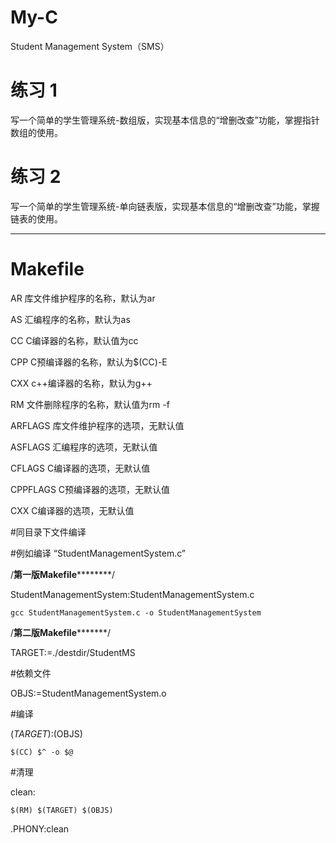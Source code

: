 # My-C
Student Management System（SMS）

# 练习 1
写一个简单的学生管理系统-数组版，实现基本信息的“增删改查”功能，掌握指针数组的使用。

# 练习 2
写一个简单的学生管理系统-单向链表版，实现基本信息的“增删改查”功能，掌握链表的使用。

------------------------------------------------------------------------------------------------
# Makefile
AR		库文件维护程序的名称，默认为ar

AS		汇编程序的名称，默认为as

CC		C编译器的名称，默认值为cc

CPP		C预编译器的名称，默认为$(CC)-E

CXX		c++编译器的名称，默认为g++

RM		文件删除程序的名称，默认值为rm -f

ARFLAGS		库文件维护程序的选项，无默认值

ASFLAGS		汇编程序的选项，无默认值

CFLAGS		C编译器的选项，无默认值

CPPFLAGS	C预编译器的选项，无默认值

CXX		C编译器的选项，无默认值

#同目录下文件编译

#例如编译 “StudentManagementSystem.c”

/************************第一版Makefile********************************/

StudentManagementSystem:StudentManagementSystem.c

    gcc StudentManagementSystem.c -o StudentManagementSystem

/************************第二版Makefile*******************************/

TARGET:=./destdir/StudentMS

#依赖文件

OBJS:=StudentManagementSystem.o

#编译

$(TARGET):$(OBJS)

    $(CC) $^ -o $@

#清理

clean:

    $(RM) $(TARGET) $(OBJS)

.PHONY:clean
